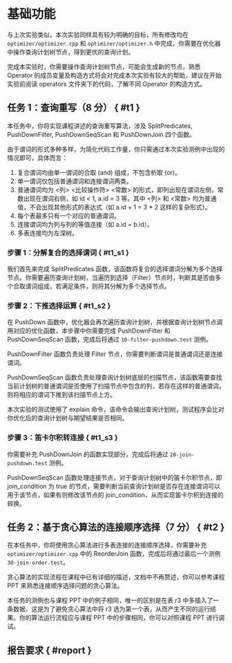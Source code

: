 # 基础功能

与上次实验类似，本次实验同样具有较为明确的目标，所有修改均在 `optimizer/optimizer.cpp` 和 `optimizer/optimizer.h` 中完成，你需要在优化器中操作查询计划树节点，得到更优的查询计划。

完成本实验时，你需要操作查询计划树节点，可能会生成新的节点，熟悉 Operator 的成员变量及构造方式将会对完成本次实验有较大的帮助，建议在开始实验前阅读 operators 文件夹下的代码，了解不同 Operator 的构造方式。

## 任务 1：查询重写（8 分） { #t1 }

本任务中，你将实现课程讲述的查询重写算法，涉及 SplitPredicates, PushDownFilter, PushDownSeqScan 和 PushDownJoin 四个函数。

由于谓词的形式多种多样，为简化代码工作量，你只需通过本次实验测例中出现的情况即可，具体而言：

1. 复合谓词均由单一谓词的合取 (and) 组成，不包含析取 (or)。
2. 单一谓词仅包括普通谓词和连接谓词两类。
3. 普通谓词均为 <列\> <比较操作符\> <常数\> 的形式，即列出现在谓词左侧，常数出现在谓词右侧，如 id < 1, a.id = 3 等。其中 <列\> 和 <常数\> 均为普通值，不会出现其他形式的表达式（如 a.id + 1 = 3 \* 2 这样的复杂形式）。
4. 每个表最多只有一个对应的普通谓词。
5. 连接谓词均为列与列的等值连接（如 a.id = b.id）。
6. 多表连接均为左深树。

### 步骤 1：分解复合的选择谓词 { #t1_s1 }

我们首先来完成 SplitPredicates 函数，该函数将复合的选择谓词分解为多个选择节点。你需要遍历查询计划树，当遍历到选择（Filter）节点时，判断其是否由多个合取谓词组成，若满足条件，则将其分解为多个选择节点。

### 步骤 2：下推选择运算 { #t1_s2 }

在 PushDown 函数中，优化器会再次遍历查询计划树，并根据查询计划树节点调用对应的优化函数，本步骤中你需要完成 PushDownFilter 和 PushDownSeqScan 函数，完成后将通过 `10-filter-pushdown.test` 测例。

PushDownFilter 函数负责处理 Filter 节点，你需要判断谓词是普通谓词还是连接谓词。

PushDownSeqScan 函数负责处理查询计划树底层的扫描节点，该函数需要查找当前计划树的普通谓词是否使用了扫描节点中包含的列，若存在这样的普通谓词，则将相应的谓词下推到该扫描节点上方。

本次实验的测试使用了 explain 命令，该命令会输出查询计划树，测试程序会比对你优化后的查询计划树与期望结果是否相同。

### 步骤 3：笛卡尔积转连接 { #t1_s3 }

你需要补充 PushDownJoin 的函数实现部分，完成后将通过 `20-join-pushdown.test` 测例。

PushDownSeqScan 函数处理连接节点，对于查询计划树中的笛卡尔积节点，即 join_condition 为 true 的节点，需要判断当前查询计划树是否存在连接谓词可以用于该节点，如果有则修改该节点的 join_condition，从而实现笛卡尔积到连接的转换。

## 任务 2：基于贪心算法的连接顺序选择（7 分） { #t2 }

在本任务中，你将使用贪心算法进行多表连接的连接顺序选择，你需要补充 `optimizer/optimizer.cpp` 中的 ReorderJoin 函数，完成后将通过最后一个测例 `30-join-order.test`。

贪心算法的实现流程在课程中已有详细的描述，文档中不再赘述，你可以参考课程 PPT 来熟悉连接顺序选择问题的贪心算法。

本任务的测例也与课程 PPT 中的例子相同，唯一的区别是在表 r3 中多插入了一条数据，这是为了避免贪心算法中将 r3 选为第一个表，从而产生不同的运行结果。你的算法运行流程应与课程 PPT 中的步骤相同，你可以对照课程 PPT 进行调试。

## 报告要求 { #report }
